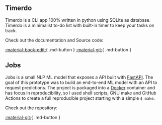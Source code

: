 ## Timerdo

Timerdo is a CLI app 100% written in python using SQLite as database. 
Timerdo is a minimalist to-do list with built-in timer to keep your tasks on track.

Check out the documentation and Source code:

[:material-book-edit:](http://caiomts.github.io/timerdo){ .md-button }
[:material-git:](https://github.com/caiomts/timerdo){ .md-button }


## Jobs

Jobs is a small NLP ML model that exposes a API built with [FastAPI](https://github.com/caiomts/jobs_case). The goal of this prototype was to build an end-to-end ML model with an API to request predictions.
The project is packaged into a [Docker](https://www.docker.com/) container and has focus in
reproducibility, so I used shell scripts, GNU make and GitHub Actions to create a full reproducible project starting with a simple ```$ make```.  

Check out the repository:

[:material-git:](https://github.com/caiomts/jobs_case){ .md-button }


